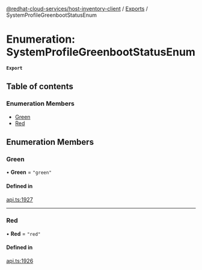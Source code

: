 [@redhat-cloud-services/host-inventory-client](../README.md) / [Exports](../modules.md) / SystemProfileGreenbootStatusEnum

# Enumeration: SystemProfileGreenbootStatusEnum

**`Export`**

## Table of contents

### Enumeration Members

- [Green](SystemProfileGreenbootStatusEnum.md#green)
- [Red](SystemProfileGreenbootStatusEnum.md#red)

## Enumeration Members

### Green

• **Green** = ``"green"``

#### Defined in

[api.ts:1927](https://github.com/RedHatInsights/javascript-clients/blob/master/packages/host-inventory/api.ts#L1927)

___

### Red

• **Red** = ``"red"``

#### Defined in

[api.ts:1926](https://github.com/RedHatInsights/javascript-clients/blob/master/packages/host-inventory/api.ts#L1926)
